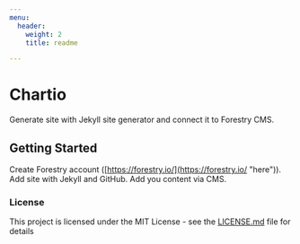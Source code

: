 ```yaml
---
menu:
  header:
    weight: 2
    title: readme

---
```

# Chartio

Generate site with Jekyll site generator and connect it to Forestry CMS.

## Getting Started

Create Forestry account ([https://forestry.io/](https://forestry.io/ "here")).
Add site with Jekyll and GitHub.
Add you content via CMS.

### License

This project is licensed under the MIT License - see the [LICENSE.md](https://gist.github.com/PurpleBooth/LICENSE.md) file for details